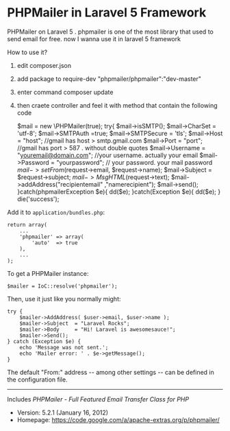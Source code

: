 # PHPMailer in Laravel 5 Framework
PHPMailer on Laravel 5 . phpmailer is one of the most library that used to send email for free. now I wanna use it in laravel 5 framework

How to use it?

1. edit composer.json
2. add package to require-dev
      "phpmailer/phpmailer":"dev-master"
3. enter command
      composer update
4. then craete controller and feel it with method that contain the following code

      $mail = new \PHPMailer(true);
    	try{
    		$mail->isSMTP();
    		$mail->CharSet = 'utf-8';
    		$mail->SMTPAuth =true;
    		$mail->SMTPSecure = 'tls';
    		$mail->Host = "host"; //gmail has host > smtp.gmail.com
    		$mail->Port = "port"; //gmail has port > 587 . without double quotes
    		$mail->Username = "youremail@domain.com"; //your username. actually your email
    		$mail->Password = "yourpassword"; // your password. your mail password
    		$mail->setFrom($request->email, $request->name); 
    		$mail->Subject = $request->subject;
    		$mail->MsgHTML($request->text);
    		$mail->addAddress("recipientemail" ,"namerecipient"); 
    		$mail->send();
    	}catch(phpmailerException $e){
    		dd($e);
    	}catch(Exception $e){
    		dd($e);
    	}
    die('success');


Add it to `application/bundles.php`:

    return array(
        ...
        'phpmailer' => array(
            'auto'  => true
        ),
        ...
    );

To get a PHPMailer instance:

    $mailer = IoC::resolve('phpmailer');

Then, use it just like you normally might:

    try {
        $mailer->AddAddress( $user->email, $user->name );
        $mailer->Subject  = "Laravel Rocks";
        $mailer->Body     = "Hi! Laravel is awesomesauce!";
        $mailer->Send();
    } catch (Exception $e) {
        echo 'Message was not sent.';
        echo 'Mailer error: ' . $e->getMessage();
    }

The default "From:" address -- among other settings -- can be defined in the configuration file.

* * *

Includes *PHPMailer - Full Featured Email Transfer Class for PHP*

- Version: 5.2.1 (January 16, 2012)
- Homepage: https://code.google.com/a/apache-extras.org/p/phpmailer/
